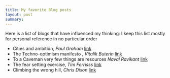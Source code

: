 ```yaml
---
title: My favorite Blog posts
layout: post
summary: 
---
```


Here is a list of blogs that have influenced my thinking: I keep this list mostly for personal reference in no particular order


* Cities and ambition, *Paul Graham* [link](https://www.paulgraham.com/cities.html)
* The Techno-optimism manifesto , *Vitalik Buterin* [link](https://vitalik.eth.limo/general/2023/11/27/techno_optimism.html)
* To a Caveman very few things are resources *Naval Ravikant* [link](https://nav.al/caveman)
* The fear setting exercise, *Tim Ferrisss* [link](https://tim.blog/2017/05/15/fear-setting/)
* Climbing the wrong hill, *Chris Dixon* [link](https://cdixon.org/2009/09/19/climbing-the-wrong-hill)


 


